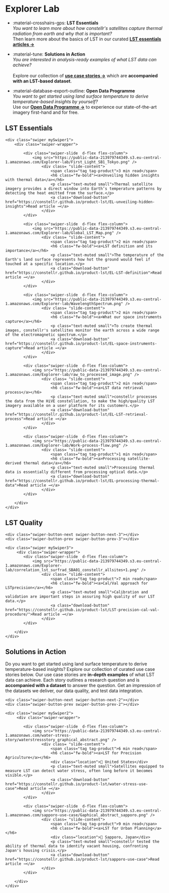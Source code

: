 # **Explorer Lab**

<!-- You want to learn more about how constellr's satellites capture thermal radiation from earth and why that is important? Then learn more about the basics of LST in our curated [**LST essentials articles**](#lst-essentials).  

Explore our collection of [use case stories](#solutions-in-action), which are **analysis-ready examples** of what LST data can achieve. Each story outlines a research question and is **accompanied with a dataset** to answer the question. 

Or do you want to get started using land surface temperature to derive temperature-based insights? Use our **Open Data Archive** to experience our state-of-the-art imagery first-hand and for free.  -->


<div class="grid cards" markdown>

-   :material-crosshairs-gps: **LST Essentials**  
    *You want to learn more about how constellr's satellites capture thermal radiation from earth and why that is important?*  
    Then learn more about the basics of LST in our curated [**LST essentials articles →**](#lst-essentials)  

-   :material-tune: **Solutions in Action**  
    *You are interested in analysis-ready examples of what LST data can achieve?*  
    <br>
    Explore our collection of [**use case stories →**](#solutions-in-action) which are **accompanied with an LST-based dataset**.  

-   :material-database-export-outline: **Open Data Programme**  
    *You want to get started using land surface temperature to derive temperature-based insights by yourself?*  
    Use our [**Open Data Programme →**](https://constellr.github.io/product-lst/example-datasets/) to experience our state-of-the-art imagery first-hand and for free.  

</div>


## LST Essentials 


<!-- Swiper styles -->
<link rel="stylesheet" href="https://unpkg.com/swiper/swiper-bundle.min.css"/>

<div class="carousel-container">
    <!-- Arrows -->
    <div class="swiper-button-next swiper-button-next-1"></div>
    <div class="swiper-button-prev swiper-button-prev-1"></div>

    <div class="swiper mySwiper1">
        <div class="swiper-wrapper">

            <div class="swiper-slide  d-flex flex-column">
                <img src="https://public-data-213979744349.s3.eu-central-1.amazonaws.com/Explorer-lab/First_Light_SB1_Tokyo.png" />
                    <div class= "slide-content">
                        <span class="tag tag-product">3 min read</span>
                        <h6 class="fw-bold"><a>Unveiling hidden insights with thermal data</a></h6>
                        <p class="text-muted small">Thermal satellite imagery provides a direct window into Earth’s temperature patterns by detecting the heat emitted from the surface.</p>
                        <a class="download-button" href="https://constellr.github.io/product-lst/EL-unveiling-hidden-insights">Read article →</a>
                    </div>
            </div>

            <div class="swiper-slide  d-flex flex-column">
                <img src="https://public-data-213979744349.s3.eu-central-1.amazonaws.com/Explorer-lab/Global_LST_Map.png" />
                    <div class= "slide-content">
                        <span class="tag tag-product">2 min read</span>
                        <h6 class="fw-bold"><a>LST definition and its importance</a></h6>
                        <p class="text-muted small">The temperature of the Earth's land surface represents how hot the ground would feel if touched at a specific location.</p>
                        <a class="download-button" href="https://constellr.github.io/product-lst/EL-LST-definition">Read article →</a>
                    </div>
            </div>

            <div class="swiper-slide  d-flex flex-column">
                <img src="https://public-data-213979744349.s3.eu-central-1.amazonaws.com/Explorer-lab/WavelengthSpectrum.png" />
                    <div class= "slide-content">
                        <span class="tag tag-product">2 min read</span>
                        <h6 class="fw-bold"><a>What our space instruments capture</a></h6>
                        <p class="text-muted small">To create thermal images, constellr's satellites monitor the earth across a wide range of the electromagnetic spectrum.</p>
                        <a class="download-button" href="https://constellr.github.io/product-lst/EL-space-instruments-capture">Read article →</a>
                    </div>
            </div>

            <div class="swiper-slide  d-flex flex-column">
                <img src="https://public-data-213979744349.s3.eu-central-1.amazonaws.com/Explorer-lab/raw_to_processed_image.png" />
                    <div class= "slide-content">
                        <span class="tag tag-product">2 min read</span>
                        <h6 class="fw-bold"><a>LST data retrieval process</a></h6>
                        <p class="text-muted small">constellr processes the data from the HiVE constellation, to make the high/quality LST imagery available on a user platform for its customers.</p>
                        <a class="download-button" href="https://constellr.github.io/product-lst/EL-LST-retrieval-process">Read article →</a>
                    </div>
            </div>

            <div class="swiper-slide  d-flex flex-column">
                <img src="https://public-data-213979744349.s3.eu-central-1.amazonaws.com/Explorer-lab/Work-process-flow.png" />
                    <div class= "slide-content">
                        <span class="tag tag-product">1 min read</span>
                        <h6 class="fw-bold"><a>Processing satellite-derived thermal data</a></h6>
                        <p class="text-muted small">Processing thermal data is essentially different from processing optical data.</p>
                        <a class="download-button" href="https://constellr.github.io/product-lst/EL-processing-thermal-data">Read article →</a>
                    </div>
            </div>

        </div>
    </div>
</div>

## LST Quality

<div class="carousel-container">

    <div class="swiper-button-next swiper-button-next-3"></div>
    <div class="swiper-button-prev swiper-button-prev-3"></div>

    <div class="swiper mySwiper3">
         <div class="swiper-wrapper">
            <div class="swiper-slide  d-flex flex-column">
                <img src="https://public-data-213979744349.s3.eu-central-1.amazonaws.com/Explorer-lab/correlation_lst_surfrad_SBA01_constellr_allsites+1.png" />
                    <div class= "slide-content">
                        <span class="tag tag-product">7 min read</span>
                        <h6 class="fw-bold"><a>Cal/Val approach for LSTprecision</a></h6>
                        <p class="text-muted small">Calibration and validation are important steps in assuring high quality of our LST data.</p>
                        <a class="download-button" href="https://constellr.github.io/product-lst/LST-precision-cal-val-procedure/">Read article →</a>
                    </div>
            </div>

        </div>
    </div>
</div>

## Solutions in Action

Do you want to get started using land surface temperature to derive temperature-based insights? Explore our collection of curated use case stories below. Our use case stories are **in-depth examples** of what LST data can achieve. Each story outlines a research question and is **accompanied with a dataset** to answer the question. Get an impression of the datasets we deliver, our data quality, and test data integration. 

<div class="carousel-container">

    <div class="swiper-button-next swiper-button-next-2"></div>
    <div class="swiper-button-prev swiper-button-prev-2"></div>

    <div class="swiper mySwiper2">
         <div class="swiper-wrapper">

            <div class="swiper-slide  d-flex flex-column">
                <img src="https://public-data-213979744349.s3.eu-central-1.amazonaws.com/water-stress-story/waterstressstory_graphical_abstract.png" />
                    <div class= "slide-content">
                        <span class="tag tag-product">6 min read</span>
                        <h6 class="fw-bold"><a>LST for Precision Agriculture</a></h6>
                        <div class="location">📍 United States</div>
                        <p class="text-muted small">Satellites equipped to measure LST can detect water stress, often long before it becomes visible.</p>
                        <a class="download-button" href="https://constellr.github.io/product-lst/water-stress-use-case">Read article →</a>
                    </div>
            </div>

            <div class="swiper-slide  d-flex flex-column">
                <img src="https://public-data-213979744349.s3.eu-central-1.amazonaws.com/sapporo-use-case/Gaphical_abstract_sapporo.png" />
                    <div class= "slide-content">
                        <span class="tag tag-product">9 min read</span>
                        <h6 class="fw-bold"><a>LST for Urban Planning</a></h6>
                        <div class="location">📍 Sapporo, Japan</div>
                        <p class="text-muted small">constellr tested the ability of thermal data to identify vacant housing, confronting Japan's housing crisis.</p>
                        <a class="download-button" href="https://constellr.github.io/product-lst/sapporo-use-case">Read article →</a>
                    </div>
            </div>

        </div>
    </div>
</div>


